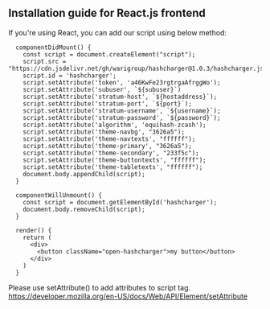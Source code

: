 ## Installation guide for React.js frontend

If you're using React, you can add our script using below method: 

```
  componentDidMount() {
    const script = document.createElement("script");
    script.src = "https://cdn.jsdelivr.net/gh/warigroup/hashcharger@1.0.3/hashcharger.js";
    script.id = 'hashcharger';
    script.setAttribute('token', 'a46KwFe23rgtrgaAfrggWo');
    script.setAttribute('subuser', `${subuser}`)
    script.setAttribute('stratum-host', `${hostaddress}`);
    script.setAttribute('stratum-port', `${port}`);
    script.setAttribute('stratum-username', `${username}`); 
    script.setAttribute('stratum-password', `${password}`);
    script.setAttribute('algorithm', 'equihash-zcash');
    script.setAttribute('theme-navbg', "3626a5");
    script.setAttribute('theme-navtexts', "ffffff");
    script.setAttribute('theme-primary', "3626a5");
    script.setAttribute('theme-secondary', "233f5c");
    script.setAttribute('theme-buttontexts', "ffffff");
    script.setAttribute('theme-tabletexts', "ffffff");
    document.body.appendChild(script);
  }
  
  componentWillUnmount() {
    const script = document.getElementById('hashcharger');
    document.body.removeChild(script);
  }
  
  render() {
    return (
      <div>
        <button className="open-hashcharger">my button</button>
      </div>
    )
  }

```
Please use setAttribute() to add attributes to script tag. 
https://developer.mozilla.org/en-US/docs/Web/API/Element/setAttribute
